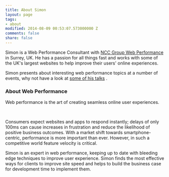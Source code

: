```yaml
---
title: About Simon
layout: page
tags:
- about
modified: 2014-08-09 00:53:07.573000000 Z
comments: false
share: false
---
```


Simon is a Web Performance Consultant with [NCC Group Web Performance](https://www.nccgroup.com/en/our-services/website-performance/) in Surrey, UK.
He has a passion for all things fast and works with some of the UK's largest websites to help improve their users' online experiences.

Simon presents about interesting web performance topics at a number of events, why not have a look at [some of his talks](/talks) .

<h3>About Web Performance</h3>

Web performance is the art of creating seamless online user experiences.

<br>

Consumers expect websites and apps to respond instantly; delays of only 100ms can cause increases in frustration and reduce the likelihood of positive business outcomes. With a market shift towards smartphone-centric, performance is more important than ever. However, in such a competitive world feature velocity is critical.


Simon is an expert in web performance, keeping up to date with bleeding edge techniques to improve user experience. Simon finds the most effective ways for clients to improve site speed and helps to build the business case for development time to implement them.